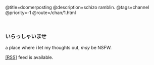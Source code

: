 @title=doomerposting
@description=schizo ramblin.
@tags=channel
@priority=-1
@route=/chan/1.html

<br />

### いらっしゃいませ
a place where i let my thoughts out, _may_ be NSFW.

[[RSS]](https://konno.ovh/feed.xml) feed is available.
